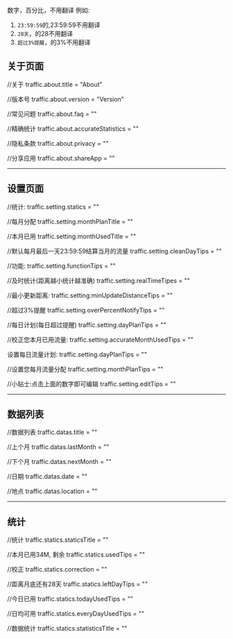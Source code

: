 
数字，百分比，不用翻译
例如:
1. `23:59:59`的,23:59:59不用翻译
2. `28天`，的28不用翻译
3. `超过3%提醒`，的3%不用翻译

## 关于页面
//关于
traffic.about.title = "About"

//版本号
traffic.about.version = "Version"

//常见问题
traffic.about.faq = ""

//精确统计
traffic.about.accurateStatistics = ""

//隐私条款
traffic.about.privacy = ""

//分享应用
traffic.about.shareApp = ""

---

## 设置页面
//统计:
traffic.setting.statics = ""

//每月分配
traffic.setting.monthPlanTitle = ""

//本月已用
traffic.setting.monthUsedTitle = ""

//默认每月最后一天23:59:59结算当月的流量
traffic.setting.cleanDayTips = ""

//功能:
traffic.setting.functionTips = ""

//及时统计(距离越小统计越准确)
traffic.setting.realTimeTipes = ""

//最小更新距离:
traffic.setting.minUpdateDistanceTips = ""

//超过3%提醒
traffic.setting.overPercentNotifyTips = ""

//每日计划(每日超过提醒)
traffic.setting.dayPlanTips = ""

//校正您本月已用流量:
traffic.setting.accurateMonthUsedTips = ""

设置每日流量计划:
traffic.setting.dayPlanTips = ""

//设置您每月流量分配
traffic.setting.monthPlanTips = ""

//小贴士:点击上面的数字即可编辑
traffic.setting.editTips = ""

---

##  数据列表
//数据列表
traffic.datas.title = ""

//上个月
traffic.datas.lastMonth = ""

//下个月
traffic.datas.nextMonth = ""

//日期
traffic.datas.date = ""

//地点
traffic.datas.location = ""

---

## 统计
//统计
traffic.statics.staticsTitle = ""

//本月已用34M, 剩余
traffic.statics.usedTips = ""

//校正
traffic.statics.correction = ""

//距离月底还有28天
traffic.statics.leftDayTips = ""

//今日已用
traffic.statics.todayUsedTips = ""

//日均可用
traffic.statics.everyDayUsedTips = ""

//数据统计
traffic.statics.statisticsTitle = ""


